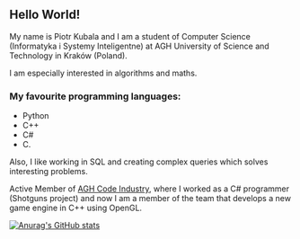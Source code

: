 ## Hello World!
My name is Piotr Kubala and I am a student of Computer Science (Informatyka i Systemy Inteligentne) at AGH University of Science and Technology in Kraków (Poland).

I am especially interested in algorithms and maths.

### My favourite programming languages:
- Python
- C++
- C#
- C.

Also, I like working in SQL and creating complex queries which solves interesting problems.

Active Member of [AGH Code Industry](https://github.com/AGH-Code-Industry), where I worked as a C# programmer (Shotguns project) and now I am a member of the team that develops a new game engine in C++ using OpenGL.

[![Anurag's GitHub stats](https://github-readme-stats.vercel.app/api?username=piotrkubala&count_private=true&show_icons=true&theme=radical)](https://github.com/anuraghazra/github-readme-stats)

